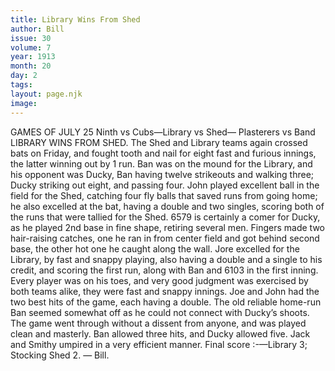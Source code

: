 ```yaml
---
title: Library Wins From Shed
author: Bill
issue: 30
volume: 7
year: 1913
month: 20
day: 2
tags:
layout: page.njk
image:
---
```

GAMES OF JULY 25    Ninth vs Cubs—Library vs Shed— Plasterers vs Band    LIBRARY WINS FROM SHED. The Shed and Library teams again crossed bats on Friday, and fought tooth and nail for eight fast and furious innings, the latter winning out by 1 run. Ban was on the mound for the Library, and his opponent was Ducky, Ban having twelve strikeouts and walking three; Ducky striking out eight, and passing four. John played excellent ball in the field for the Shed, catching four fly balls that saved runs from going home; he also excelled at the bat, having a double and two singles, scoring both of the runs that were tallied for the Shed. 6579 is certainly a comer for Ducky, as he played 2nd base in fine shape, retiring several men. Fingers made two hair-raising catches, one he ran in from center field and got behind second base, the other hot one he caught along the wall. Jore excelled for the Library, by fast and snappy playing, also having a double and a single to his credit, and scoring the first run, along with Ban and 6103 in the first inning. Every player was on his toes, and very good judgment was exercised by both teams alike, they were fast and snappy innings. Joe and John had the two best hits of the game, each having a double. The old reliable home-run Ban seemed somewhat off as he could not connect with Ducky’s shoots. The game went through without a dissent from anyone, and was played clean and masterly. Ban allowed three hits, and Ducky allowed five. Jack and Smithy umpired in a very efficient manner. Final score :-—Library 3; Stocking Shed 2. — Bill. 



